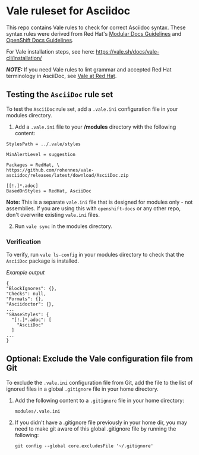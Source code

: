 # Vale ruleset for Asciidoc

This repo contains Vale rules to check for correct Asciidoc syntax. These syntax rules were derived from Red Hat's [Modular Docs Guidelines](https://redhat-documentation.github.io/modular-docs/) and [OpenShift Docs Guidelines](https://github.com/openshift/openshift-docs/blob/main/contributing_to_docs/doc_guidelines.adoc).

For Vale installation steps, see here: https://vale.sh/docs/vale-cli/installation/

**_NOTE:_** If you need Vale rules to lint grammar and accepted Red Hat terminology in AsciiDoc, see [Vale at Red Hat](https://github.com/redhat-documentation/vale-at-red-hat/). 

## Testing the `AsciiDoc` rule set
To test the `AsciiDoc` rule set, add a `.vale.ini` configuration file in your modules directory. 

1. Add a `.vale.ini` file to your **/modules** directory with the following content:

  ```
  StylesPath = ../.vale/styles

  MinAlertLevel = suggestion

  Packages = RedHat, \
  https://github.com/rohennes/vale-asciidoc/releases/latest/download/AsciiDoc.zip

  [[!.]*.adoc]
  BasedOnStyles = RedHat, AsciiDoc
  ```

  **Note:** This is a separate `vale.ini` file that is designed for modules only - not assemblies.  If you are using this with `openshift-docs` or any other repo, don't overwrite existing `vale.ini` files.

2. Run `vale sync` in the modules directory.

  ### Verification

  To verify, run `vale ls-config` in your modules directory to check that the `AsciiDoc` package is installed. 

  _Example output_

  ```
  {
  "BlockIgnores": {},
  "Checks": null,
  "Formats": {},
  "Asciidoctor": {},
  ...
  "SBaseStyles": {
    "[!.]*.adoc": [
      "AsciiDoc"
    ]
  ...
  }
  ```

## Optional: Exclude the Vale configuration file from Git
 
To exclude the `.vale.ini` configuration file from Git, add the file to the list of ignored files in a global `.gitignore` file in your home directory.

1. Add the following content to a `.gitignore` file in your home directory:

      `modules/.vale.ini `

2. If you didn't have a .gitignore file previously in your home dir, you may need to make git aware of this global .gitignore file by running the following:

      `git config --global core.excludesFile '~/.gitignore'`
